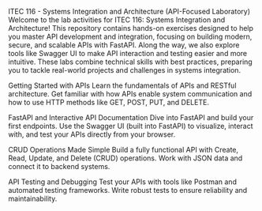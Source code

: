 ITEC 116 - Systems Integration and Architecture (API-Focused Laboratory)
Welcome to the lab activities for ITEC 116: Systems Integration and Architecture! This repository contains hands-on exercises designed to help you master API development and integration, focusing on building modern, secure, and scalable APIs with FastAPI. Along the way, we also explore tools like Swagger UI to make API interaction and testing easier and more intuitive.
These labs combine technical skills with best practices, preparing you to tackle real-world projects and challenges in systems integration.

Getting Started with APIs
Learn the fundamentals of APIs and RESTful architecture. Get familiar with how APIs enable system communication and how to use HTTP methods like GET, POST, PUT, and DELETE.

FastAPI and Interactive API Documentation
Dive into FastAPI and build your first endpoints. Use the Swagger UI (built into FastAPI) to visualize, interact with, and test your APIs directly from your browser.

CRUD Operations Made Simple
Build a fully functional API with Create, Read, Update, and Delete (CRUD) operations. Work with JSON data and connect it to backend systems.

API Testing and Debugging
Test your APIs with tools like Postman and automated testing frameworks. Write robust tests to ensure reliability and maintainability.
